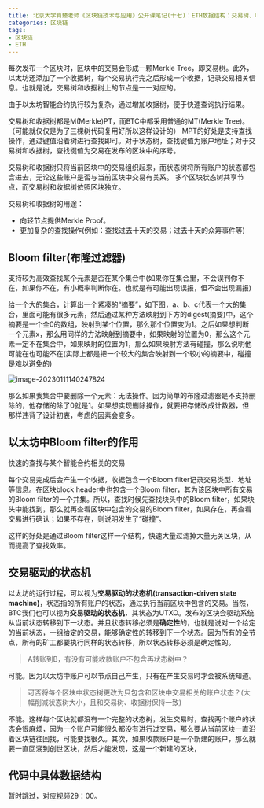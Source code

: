 ```yaml
---
title: 北京大学肖臻老师《区块链技术与应用》公开课笔记(十七)：ETH数据结构：交易树、收据树
categories: 区块链
tags:
- 区块链
- ETH
---
```


每次发布一个区块时，区块中的交易会形成一颗Merkle Tree，即交易树。此外，以太坊还添加了一个收据树，每个交易执行完之后形成一个收据，记录交易相关信息。也就是说，交易树和收据树上的节点是一一对应的。

由于以太坊智能合约执行较为复杂，通过增加收据树，便于快速查询执行结果。

交易树和收据树都是M(Merkle)PT，而BTC中都采用普通的MT(Merkle Tree)。（可能就仅仅是为了三棵树代码复用好所以这样设计的）
MPT的好处是支持查找操作，通过键值沿着树进行查找即可。对于状态树，查找键值为账户地址；对于交易树和收据树，查找键值为交易在发布的区块中的序号。

交易树和收据树只将当前区块中的交易组织起来，而状态树将所有账户的状态都包含进去，无论这些账户是否与当前区块中交易有关系。
多个区块状态树共享节点，而交易树和收据树依照区块独立。

交易树和收据树的用途：

- 向轻节点提供Merkle Proof。
- 更加复杂的查找操作(例如：查找过去十天的交易；过去十天的众筹事件等)

## Bloom filter(布隆过滤器)

支持较为高效查找某个元素是否在某个集合中(如果你在集合里，不会误判你不在，如果你不在，有小概率判断你在。也就是有可能出现误报，但不会出现漏报)

给一个大的集合，计算出一个紧凑的“摘要”，如下图，a、b、c代表一个大的集合，里面可能有很多元素，然后通过某种方法映射到下方的digest(摘要)中，这个摘要是一个全0的数组，映射到某个位置，那么那个位置变为1。之后如果想判断一个元素x，那么用同样的方法映射到摘要中，如果映射的位置为0，那么这个元素一定不在集合中，如果映射的位置为1，那么如果映射方法有碰撞，那么说明他可能在也可能不在(实际上都是把一个较大的集合映射到一个较小的摘要中，碰撞是难以避免的)

![image-20230111140247824](https://hanser373.oss-cn-beijing.aliyuncs.com/img/202301111402989.png)

那么如果我集合中要删除一个元素：无法操作。因为简单的布隆过滤器是不支持删除的，他存储的除了0就是1。如果想实现删除操作，就要把存储改成计数器，但那样违背了设计初衷，考虑的因素会变多。

## 以太坊中Bloom filter的作用

快速的查找与某个智能合约相关的交易

每个交易完成后会产生一个收据，收据包含一个Bloom filter记录交易类型、地址等信息。在区块block header中也包含一个Bloom filter，其为该区块中所有交易的Bloom filter的一个并集。所以，查找时候先查找块头中的Bloom filter，如果块头中能找到，那么就再查看区块中包含的交易的Bloom filter，如果存在，再查看交易进行确认；如果不存在，则说明发生了“碰撞”。

这样的好处是通过Bloom filter这样一个结构，快速大量过滤掉大量无关区块，从而提高了查找效率。

## 交易驱动的状态机

以太坊的运行过程，可以视为**交易驱动的状态机(transaction-driven state machine)**，状态指的所有账户的状态，通过执行当前区块中包含的交易。当然，BTC我们也可以视为**交易驱动的状态机**，其状态为UTXO。发布的区块会驱动系统从当前状态转移到下一状态。并且状态转移必须是**确定性**的，也就是说对一个给定的当前状态，一组给定的交易，能够确定性的转移到下一个状态。因为所有的全节点，所有的矿工都要执行同样的状态转移，所以状态转移必须是确定性的。

> A转账到B，有没有可能收款账户不包含再状态树中？

可能。因为以太坊中账户可以节点自己产生，只有在产生交易时才会被系统知道。

> 可否将每个区块中状态树更改为只包含和区块中交易相关的账户状态？(大幅削减状态树大小，且和交易树、收据树保持一致)

不能。这样每个区块就都没有一个完整的状态树，发生交易时，查找两个账户的状态会很麻烦，因为一个账户可能很久都没有进行过交易，那么要从当前区块一直沿着区块链往回找，可能要找很久。其次，如果收款账户是一个新建的账户，那么就要一直回溯到创世区块，然后才能发现，这是一个新建的区块，

## 代码中具体数据结构

暂时跳过，对应视频29：00。